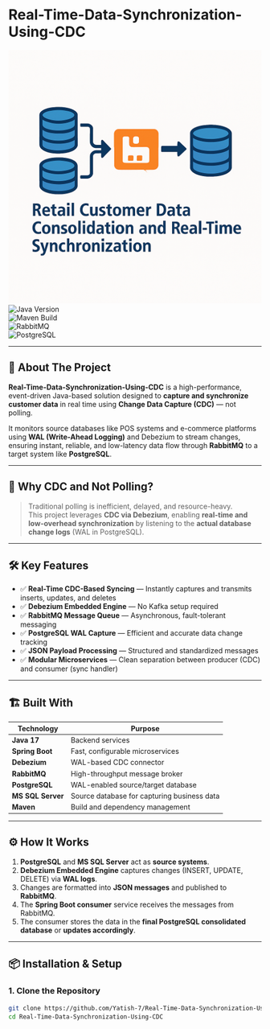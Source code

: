# Real-Time-Data-Synchronization-Using-CDC
![Logo](Logo.png)  
![Java Version](https://img.shields.io/badge/Java-17+-blue.svg)  
![Maven Build](https://img.shields.io/badge/Build-Maven-success.svg)  
![RabbitMQ](https://img.shields.io/badge/RabbitMQ-3.x-orange.svg)  
![PostgreSQL](https://img.shields.io/badge/PostgreSQL-17+-blue.svg)  

---

## 🚀 About The Project

**Real-Time-Data-Synchronization-Using-CDC** is a high-performance, event-driven Java-based solution designed to **capture and synchronize customer data** in real time using **Change Data Capture (CDC)** — not polling.

It monitors source databases like POS systems and e-commerce platforms using **WAL (Write-Ahead Logging)** and Debezium to stream changes, ensuring instant, reliable, and low-latency data flow through **RabbitMQ** to a target system like **PostgreSQL**.

---

## 🧠 Why CDC and Not Polling?

> Traditional polling is inefficient, delayed, and resource-heavy.  
> This project leverages **CDC via Debezium**, enabling **real-time and low-overhead synchronization** by listening to the **actual database change logs** (WAL in PostgreSQL).

---

## 🛠️ Key Features

- ✅ **Real-Time CDC-Based Syncing** — Instantly captures and transmits inserts, updates, and deletes  
- ✅ **Debezium Embedded Engine** — No Kafka setup required  
- ✅ **RabbitMQ Message Queue** — Asynchronous, fault-tolerant messaging  
- ✅ **PostgreSQL WAL Capture** — Efficient and accurate data change tracking  
- ✅ **JSON Payload Processing** — Structured and standardized messages  
- ✅ **Modular Microservices** — Clean separation between producer (CDC) and consumer (sync handler)

---

## 🏗️ Built With

| Technology        | Purpose                                      |
|-------------------|----------------------------------------------|
| **Java 17**       | Backend services                             |
| **Spring Boot**   | Fast, configurable microservices             |
| **Debezium**      | WAL-based CDC connector                      |
| **RabbitMQ**      | High-throughput message broker               |
| **PostgreSQL**    | WAL-enabled source/target database           |
| **MS SQL Server** | Source database for capturing business data  |
| **Maven**         | Build and dependency management              |

---

## ⚙️ How It Works

1. **PostgreSQL** and **MS SQL Server** act as **source systems**.
2. **Debezium Embedded Engine** captures changes (INSERT, UPDATE, DELETE) via **WAL logs**.
3. Changes are formatted into **JSON messages** and published to **RabbitMQ**.
4. The **Spring Boot consumer** service receives the messages from RabbitMQ.
5. The consumer stores the data in the **final PostgreSQL consolidated database** or **updates accordingly**.

---

## 📦 Installation & Setup

### 1. Clone the Repository
```bash
git clone https://github.com/Yatish-7/Real-Time-Data-Synchronization-Using-CDC.git
cd Real-Time-Data-Synchronization-Using-CDC
